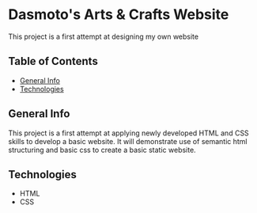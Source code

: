 # Dasmoto's Arts & Crafts Website

This project is a first attempt at designing my own website

## Table of Contents

* [General Info](#general-info)
* [Technologies](#technologies)

## General Info

This project is a first attempt at applying newly developed HTML and CSS skills to develop a basic website. It will demonstrate use of semantic html structuring and basic css to create a basic static website.

## Technologies

* HTML
* CSS